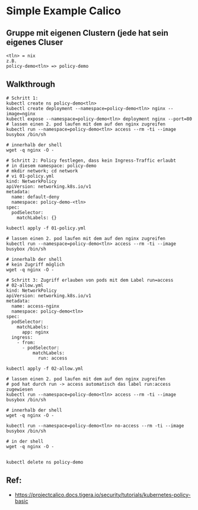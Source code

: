 # Simple Example Calico 

## Gruppe mit eigenen Clustern (jede hat sein eigenes Cluser

```
<tln> = nix 
z.B. 
policy-demo<tln> => policy-demo
```

## Walkthrough 

```
# Schritt 1:
kubectl create ns policy-demo<tln>
kubectl create deployment --namespace=policy-demo<tln> nginx --image=nginx
kubectl expose --namespace=policy-demo<tln> deployment nginx --port=80
# lassen einen 2. pod laufen mit dem auf den nginx zugreifen 
kubectl run --namespace=policy-demo<tln> access --rm -ti --image busybox /bin/sh
```
```
# innerhalb der shell 
wget -q nginx -O -
```


```
# Schritt 2: Policy festlegen, dass kein Ingress-Traffic erlaubt
# in diesem namespace: policy-demo 
# mkdir network; cd network 
# vi 01-policy.yml
kind: NetworkPolicy
apiVersion: networking.k8s.io/v1
metadata:
  name: default-deny
  namespace: policy-demo-<tln>
spec:
  podSelector:
    matchLabels: {}
```


```
kubectl apply -f 01-policy.yml 
```

```
# lassen einen 2. pod laufen mit dem auf den nginx zugreifen 
kubectl run --namespace=policy-demo<tln> access --rm -ti --image busybox /bin/sh
```

```
# innerhalb der shell 
# kein Zugriff möglich
wget -q nginx -O -
```

```
# Schritt 3: Zugriff erlauben von pods mit dem Label run=access 
# 02-allow.yml
kind: NetworkPolicy
apiVersion: networking.k8s.io/v1
metadata:
  name: access-nginx
  namespace: policy-demo<tln>
spec:
  podSelector:
    matchLabels:
      app: nginx
  ingress:
    - from:
      - podSelector:
          matchLabels:
            run: access
```


```
kubectl apply -f 02-allow.yml 
```

```
# lassen einen 2. pod laufen mit dem auf den nginx zugreifen 
# pod hat durch run -> access automatisch das label run:access zugewiesen 
kubectl run --namespace=policy-demo<tln> access --rm -ti --image busybox /bin/sh
```

```
# innerhalb der shell 
wget -q nginx -O -
```

``` 
kubectl run --namespace=policy-demo<tln> no-access --rm -ti --image busybox /bin/sh
```

```
# in der shell  
wget -q nginx -O -
```

```

kubectl delete ns policy-demo 

```


## Ref:

  * https://projectcalico.docs.tigera.io/security/tutorials/kubernetes-policy-basic
